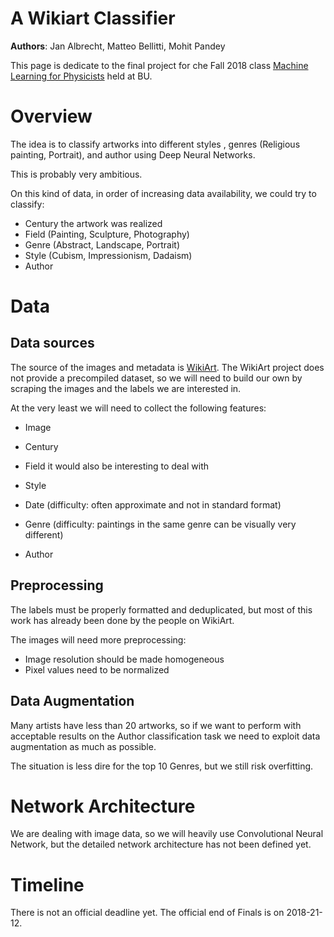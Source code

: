 # A Wikiart Classifier

**Authors**: Jan Albrecht, Matteo Bellitti, Mohit Pandey

This page is dedicate to the final project for che Fall 2018 class
[Machine Learning for Physicists](https://physics.bu.edu/~pankajm/PY895-ML.html) held at BU.

# Overview

The idea is to classify artworks into different styles , genres (Religious painting, Portrait), and author using Deep Neural Networks.

This is probably very ambitious. 

On this kind of data, in order of increasing data availability, we could
try to classify:

- Century the artwork was realized
- Field (Painting, Sculpture, Photography)
- Genre (Abstract, Landscape, Portrait)
- Style (Cubism, Impressionism, Dadaism)
- Author

# Data 

## Data sources

The source of the images and metadata is
[WikiArt](https://www.wikiart.org/). The WikiArt project does not
provide a precompiled dataset, so we will need to build our own by
scraping the images and the labels we are interested in.

At the very least we will need to collect the following features:

- Image
- Century
- Field
it would also be interesting to deal with

- Style
- Date (difficulty: often approximate and not in standard format)
- Genre (difficulty: paintings in the same genre can be visually
  very different)
- Author 

## Preprocessing

The labels must be properly formatted and deduplicated, but most of
this work has already been done by the people on WikiArt.

The images will need more preprocessing:

- Image resolution should be made homogeneous
- Pixel values need to be normalized 

## Data Augmentation

Many artists have less than 20 artworks, so if we want to perform
with acceptable results on the Author classification task we need
to exploit data augmentation as much as possible.

The situation is less dire for the top 10 Genres, but we still risk
overfitting. 

# Network Architecture

We are dealing with image data, so we will heavily use
Convolutional Neural Network, but the detailed network architecture
has not been defined yet.

# Timeline

There is not an official deadline yet. The official end of Finals is on 2018-21-12.
